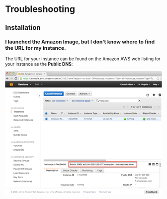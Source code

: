 # Troubleshooting

## Installation

### I launched the Amazon Image, but I don't know where to find the URL for my instance.

The URL for your instance can be found on the Amazon AWS web listing for your instance as the **Public DNS**:

<a href="/documentation/images/finding_AWS_URL_large.png" target="_blank">![Screenshot of AWS interface](/documentation/images/finding_AWS_URL.png)</a>